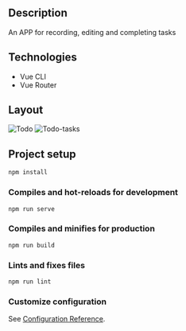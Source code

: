 ## Description

An APP for recording, editing and completing tasks

## Technologies

- Vue CLI
- Vue Router

## Layout
![Todo](https://i.imgur.com/j9Ls9ym.png)
![Todo-tasks](https://i.imgur.com/SufPz3B.png)

## Project setup
```
npm install
```

### Compiles and hot-reloads for development
```
npm run serve
```

### Compiles and minifies for production
```
npm run build
```

### Lints and fixes files
```
npm run lint
```

### Customize configuration
See [Configuration Reference](https://cli.vuejs.org/config/).
